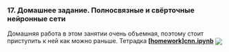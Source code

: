 ### 17. Домашнее задание. Полносвязные и свёрточные нейронные сети

Домашняя работа в этом занятии очень объемная, поэтому стоит приступить к ней как можно раньше. Тетрадка [**[homework]cnn.ipynb**](./[homework]cnn.ipynb) [<img src="https://colab.research.google.com/assets/colab-badge.svg" align="center">](https://colab.research.google.com/drive/1J2i64P4KQMC5mkE_bYwP2XuKj7-rISo-)

